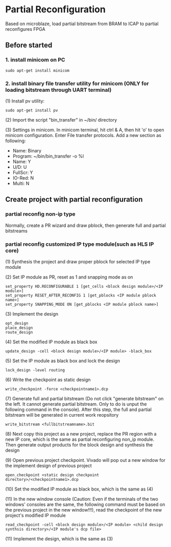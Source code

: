 # Partial Reconfiguration
Based on microblaze, load partial bitstream from BRAM to ICAP to partial reconfigures FPGA

## Before started
### 1. install minicom on PC
```
sudo apt-get install minicom
```
### 2. install binary file transfer utility for minicom (ONLY for loading bitstream through UART terminal)
  (1) Install pv utility:
 ```
 sudo apt-get install pv
 ```
  (2) Import the script "bin_transfer" in ~/bin/ directory
  
  (3) Settings in minicom. In minicom terminal, hit ctrl & A, then hit 'o' to open minicom configuration. Enter File transfer protocols. Add a new section as following:
  
  * Name: Binary
  * Program: ~/bin/bin_transfer -o %l
  * Name: Y
  * U/D:  U
  * FullScr: Y
  * IO-Red: N
  * Multi: N

## Create project with partial reconfiguration
### partial reconfig non-ip type 
Normally, create a PR wizard and draw pblock, then generate full and partial bitstreams
### partial reconfig customized IP type module(such as HLS IP core)
  (1) Synthesis the project and draw proper pblock for selected IP type module
  
  (2) Set IP module as PR, reset as 1 and snapping mode as on
```    
set_property HD.RECONFIGURABLE 1 [get_cells <block design module>/<IP module>]
set_property RESET_AFTER_RECONFIG 1 [get_pblocks <IP module pblock name>]
set_property SNAPPING_MODE ON [get_pblocks <IP module pblock name>]
```    
  (3) Implement the design
```
opt_design
place_design
route_design
```
  (4) Set the modified IP module as black box
```
update_design -cell <block design module>/<IP module> -black_box
```
  (5) Set the IP module as black box and lock the design
```
lock_design -level routing
```
  (6) Write the checkpoint as static design
```
write_checkpoint -force <checkpointname1>.dcp
```
  (7) Generate full and partial bitstream (Do not click "generate bitstream" on the left. It cannot generate partial bitstream. Only to do is unput the following command in the console). After this step, the full and partial bitstream will be generated in current work reopsitory
```
write_bitstream <fullbitstreamname>.bit
```
  (8) Next copy this project as a new project, replace the PR region with a new IP core, which is the same as partial reconfiguring non_ip module. Then generate output products for the block design and synthesis the design
  
  (9) Open previous project checkpoint. Vivado will pop out a new window for the implement design of previous project
```
open_checkpoint <static design checkpoint directory>/<checkpointname1>.dcp
```
  (10) Set the modified IP module as black box, which is the same as (4)

  (11) In the new window console (Caution: Even if the terminals of the two windows' consoles are the same, the following command must be based on the previous project in the new window!!!), read the checkpoint of the new project's modified IP module
```
read_checkpoint -cell <block design module>/<IP module> <child design synthsis directory>/<IP module's dcp file>
``` 
  (11) Implement the design, which is the same as (3)






